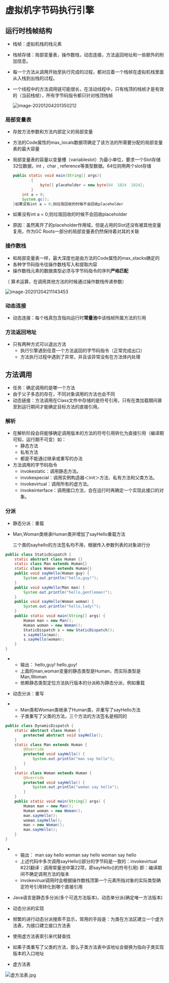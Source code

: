# 虚拟机字节码执行引擎



## 运行时栈帧结构

* 栈帧：虚拟机栈的栈元素

* 栈帧存储：局部变量表，操作数栈，动态连接，方法返回地址和一些额外的附加信息。

* 每一个方法从调用开始至执行完成的过程，都对应着一个栈帧在虚拟机栈里面从入栈到出栈的过程。

* 一个线程中的方法调用链可能很长，在活动线程中，只有栈顶的栈帧才是有效的（当前栈帧），所有字节码指令都只针对栈顶栈帧

  ![image-20201204201350212](C:\Users\admin\AppData\Roaming\Typora\typora-user-images\image-20201204201350212.png)

### 局部变量表

* 存放方法参数和方法内部定义的局部变量

* 方法的Code属性的max_locals数据项确定了该方法的所需要分配的局部变量表的最大容量

* 局部变量表的容量以变量槽（variableslot）为最小单位，要求一个Slot存储32位数据，int ，char , reference等类型数据。64位则用两个slot存储

  ```java
  public static void main(String[] args){
          {
              byte[] placeholder = new byte[64  1024  1024];
          }
      int a = 0;
      System.gc();
  }如果没有int a = 0;则垃圾回收的时候不会回收placeholder
  ```

* 如果没有int a = 0;则垃圾回收的时候不会回收placeholder

* 原因：虽然离开了的placeholder作用域，但是占用的Slot还没有被其他变量复用，作为GC Roots一部分的局部变量表仍然保持着对其的关联



### 操作数栈

* 和局部变量表一样，最大深度也是由方法的Code属性的max_stacks确定的
* 各种字节码指令往操作数栈写入和提取内容
* 操作数栈元素的数据类型必须与字节码指令的序列**严格匹配**

（ 算术运算，在调用其他方法的时候通过操作数栈传递参数）

![image-20201204211143453](C:\Users\admin\AppData\Roaming\Typora\typora-user-images\image-20201204211143453.png)

### 动态连接

* 动态连接：每个栈真包含指向运行时**常量池**中该栈帧所属方法的引用



### 方法返回地址

* 只有两种方式可以退出方法
  * 执行引擎遇到任意一个方法返回的字节码指令（正常完成出口）
  * 方法执行过程中遇到了异常，并且该异常没有在方法体内处理



## 方法调用

* 任务：确定调用的是哪一个方法
* 由于父子多态的存在，不同对象调用的方法也会不同
* 动态链接：方法调用在Class文件中存储的是符号引用，只有在类加载期间甚至到运行期间才能确定目标方法的直接引用。

### 解析

* 在解析阶段会将能够确定调用版本的方法的符号引用转化为直接引用（编译期可知，运行期不可变）如：
  * 静态方法
  * 私有方法
  * 都是不能通过继承或重写的办法
* 方法调用的字节码指令
  * invokestatic：调用静态方法。 
  * invokespecial：调用实例构造器＜init＞方法、私有方法和父类方法。
  *  invokevirtual：调用所有的虚方法。 
  * invokeinterface：调用接口方法，会在运行时再确定一个实现此接口的对象。 



### 分派

* 静态分派：重载

* Man,Woman类继承Human类并增加了sayHello重载方法

  三个类的sayhello的方法签名均不用，根据传入参数列表的对象进行分

```java
public class StaticDispatch {
    static abstract class Human {}
    static class Man extends Human{}
    static class Woman extends Human{}
    public void sayHello(Human guy) {
    	System.out.println("hello,guy!");
    }
    public void sayHello(Man man) {
    	System.out.println("hello,gentleman!");
    }
    public void sayHello(Woman woman) {
    	System.out.println("hello,lady!");
    }
    public static void main(String[] args) {
        Human man = new Man();
        Human woman = new Woman();
        StaticDispatch s = new StaticDispatch();
        s.sayHello(man);
        s.sayHello(woman);
    }
}
```

- - 输出：
    hello,guy!
    hello,guy!
  - 上面的man,woman变量的静态类型是Human，而实际类型是Man,Woman
  - 依赖静态类型定位方法执行版本的分派称为静态分派，例如重载

- 动态分派：重写

- - Man类和Woman类继承了Human类，并重写了sayHello方法
  - 子类重写了父类的方法，三个方法的方法签名是相同的

```java
public class DynamicDispatch {
    static abstract class Human {
    	protected abstract void sayHello();
    }
    static class Man extends Human {
        @Override  
        protected void sayHello() {
        	System.out.println("man say hello");
        }
    }
    static class Woman extends Human {
        @Override  
        protected void sayHello() {
        	System.out.println("woman say hello");
        }
    }
    public static void main(String[] args) {
        Human man = new Man();
        Human woman = new Woman();
        man.sayHello();
        woman.sayHello();
        man = new Woman();
        man.sayHello();
    }
}
```

- - 输出：
    man say hello
    woman say hello
    woman say hello
  - 上述代码中多次调用sayHello()部分的字节码是一致的：invokevirtual #22(翻译：调用常量池中第22项，即sayHello()的符号引用)
    即：编译期间不确定调用方法的版本
  - invokevirual调用时会根据操作数栈顶第一个元素所指对象的实际类型确定符号引用转化到哪个直接引用

- Java语言是静态多分派(多个可选方法版本)，动态单分派(确定唯一方法版本)



* 动态分派的实现

  

* 频繁的进行动态分派搜索不显示，常用的手段是：为类在方法区建立一个虚方法表，为接口建立接口方法表

* 使用虚方法表索引来代替查找

* 如果子类重写了父类的方法，那么子类方法表中该地址会替换为指向子类实现版本的入口地址

* 虚方法表

![虚方法表.jpg](https://cdn.nlark.com/yuque/0/2020/jpeg/1266758/1586835000564-5fa0a6e3-2589-4898-947e-b9c904c1ccfc.jpeg?x-oss-process=image%2Fwatermark%2Ctype_d3F5LW1pY3JvaGVp%2Csize_10%2Ctext_THVrYQ%3D%3D%2Ccolor_FFFFFF%2Cshadow_50%2Ct_80%2Cg_se%2Cx_10%2Cy_10)
